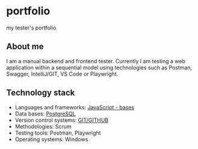 # portfolio
my tester's portfolio
## About me
I am a manual backend and frontend tester. Currently I am testing a web application within a sequential model using technologies such as Postman, Swagger, IntelliJ/GIT, VS Code or Playwright.
## Technology stack
* Languages and frameworks:
  [JavaScript - bases](https://www.javascript.com/learn)
* Data bases:
  [PostgreSQL](https://www.postgresql.org/)
* Version control systems:
  [GIT/GITHUB](https://github.com/izkalk)
* Methodologies:
  Scrum
* Testing tools:
  Postman, Playwright
* Operating systems:
  Windows

